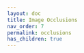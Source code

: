 ```yaml
---
layout: doc
title: Image Occlusions
nav_order: 7
permalink: occlusions
has_children: true
---
```


# 
